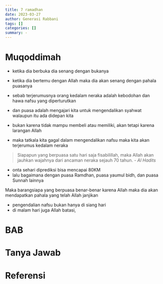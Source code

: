 ```yaml
---
title: 7 ramadhan 
date: 2023-03-27
author: Generasi Rabbani
tags: []
categories: []
summary: -
---
```


# Muqoddimah

- ketika dia berbuka dia senang dengan bukanya
- ketika dia bertemu dengan Allah maka dia akan senang dengan pahala puasanya

- sebab terjerumusnya orang kedalam neraka adalah kebodohan dan hawa nafsu yang diperturutkan
- dan puasa adalah mengajari kita untuk mengendalikan syahwat walaupun itu ada didepan kita
- bukan karena tidak mampu membeli atau memiliki, akan tetapi karena larangan Allah
- maka tatkala kita gagal dalam mengendalikan nafsu maka kita akan terjerumus kedalam neraka

> Siapapun yang berpuasa satu hari saja fisabilillah, maka Allah akan jauhkan wajahnya dari ancaman neraka sejauh 70 tahun. *- Al Hadits*

- onta sehari diprediksi bisa mencapai 80KM
- lalu bagaimana dengan puasa Ramdhan, puasa yaumul bidh, dan puasa Sunnah lainnya

Maka barangsiapa yang berpuasa benar-benar karena Allah maka dia akan mendapatkan pahala yang telah Allah janjikan

- pengendalian nafsu bukan hanya di siang hari
- di malam hari juga Allah batasi, 

# BAB 

# Tanya Jawab

# Referensi